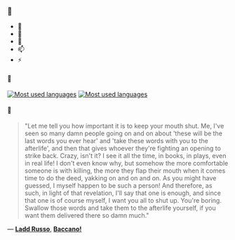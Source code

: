 ### 👋

- 🔭
- 🌱
- 💬
- 📫
- ⚡

#### 🧏

[![Most used languages](https://github-readme-stats-aynah.vercel.app/api/top-langs/?username=aynh&theme=solarized-dark&langs_count=6&layout=compact&hide_title=true)](https://github.com/anuraghazra/github-readme-stats#gh-dark-mode-only)
[![Most used languages](https://github-readme-stats-aynah.vercel.app/api/top-langs/?username=aynh&theme=solarized-light&langs_count=6&layout=compact&hide_title=true)](https://github.com/anuraghazra/github-readme-stats#gh-light-mode-only)

#### 💬

> "Let me tell you how important it is to keep your mouth shut. Me, I've seen so many damn people going on and on about 'these will be the last words you ever hear' and 'take these words with you to the afterlife', and then that gives whoever they're fighting an opening to strike back. Crazy, isn't it? I see it all the time, in books, in plays, even in real life! I don't even know why, but somehow the more comfortable someone is with killing, the more they flap their mouth when it comes time to do the deed, yakking on and on and on. As you might have guessed, I myself happen to be such a person! And therefore, as such, in light of that revelation, I'll say that one is enough, and since that one is of course myself, I want you all to shut up. You're boring. Swallow those words and take them to the afterlife yourself, if you want them delivered there so damn much."

&mdash; [**Ladd Russo**](https://myanimelist.net/character.php?q=Ladd%20Russo&cat=character), [**Baccano!**](https://myanimelist.net/search/all?q=Baccano!&cat=all)
